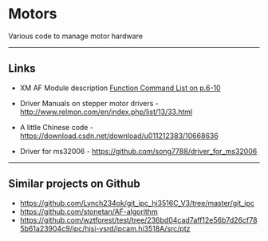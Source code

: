 # Motors

Various code to manage motor hardware

-----

## Links

* XM AF Module description [Function Command List on p.6-10](doc/IVG-N83020S-T.pdf)

* Driver Manuals on stepper motor drivers - http://www.relmon.com/en/index.php/list/13/33.html

* A little Chinese code - https://download.csdn.net/download/u011212383/10668636

* Driver for ms32006 - https://github.com/song7788/driver_for_ms32006

-----

## Similar projects on Github

* https://github.com/Lynch234ok/git_ipc_hi3516C_V3/tree/master/git_ipc
* https://github.com/stonetan/AF-algorithm
* https://github.com/wztforest/test/tree/236bd04cad7aff12e56b7d26cf785b61a23904c9/ipc/hisi-vsrd/ipcam.hi3518A/src/ptz
